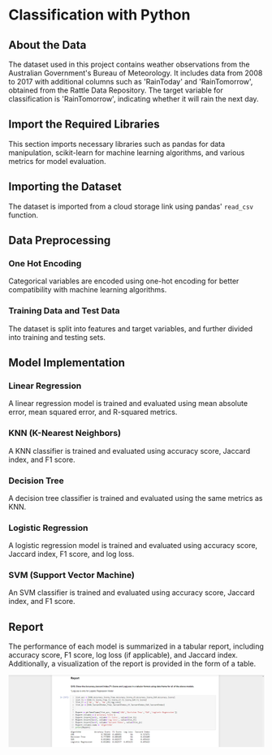 # Classification with Python

## About the Data

The dataset used in this project contains weather observations from the Australian Government's Bureau of Meteorology. It includes data from 2008 to 2017 with additional columns such as 'RainToday' and 'RainTomorrow', obtained from the Rattle Data Repository. The target variable for classification is 'RainTomorrow', indicating whether it will rain the next day.

## Import the Required Libraries

This section imports necessary libraries such as pandas for data manipulation, scikit-learn for machine learning algorithms, and various metrics for model evaluation.

## Importing the Dataset

The dataset is imported from a cloud storage link using pandas' `read_csv` function.

## Data Preprocessing

### One Hot Encoding

Categorical variables are encoded using one-hot encoding for better compatibility with machine learning algorithms.

### Training Data and Test Data

The dataset is split into features and target variables, and further divided into training and testing sets.

## Model Implementation

### Linear Regression

A linear regression model is trained and evaluated using mean absolute error, mean squared error, and R-squared metrics.

### KNN (K-Nearest Neighbors)

A KNN classifier is trained and evaluated using accuracy score, Jaccard index, and F1 score.

### Decision Tree

A decision tree classifier is trained and evaluated using the same metrics as KNN.

### Logistic Regression

A logistic regression model is trained and evaluated using accuracy score, Jaccard index, F1 score, and log loss.

### SVM (Support Vector Machine)

An SVM classifier is trained and evaluated using accuracy score, Jaccard index, and F1 score.

## Report

The performance of each model is summarized in a tabular report, including accuracy score, F1 score, log loss (if applicable), and Jaccard index. Additionally, a visualization of the report is provided in the form of a table.

![Report](img/Q19.png)
